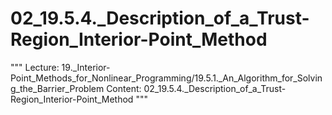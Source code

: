 # 02_19.5.4._Description_of_a_Trust-Region_Interior-Point_Method

"""
Lecture: 19._Interior-Point_Methods_for_Nonlinear_Programming/19.5.1._An_Algorithm_for_Solving_the_Barrier_Problem
Content: 02_19.5.4._Description_of_a_Trust-Region_Interior-Point_Method
"""

